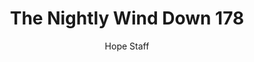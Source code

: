 ---
image: /assets/img/nwd/178_nwd_psalm_103_5_b_erv.png
title: The Nightly Wind Down 178
number: 178
categories:
  - The Nightly Wind Down
author: Hope Staff
notes: The Nightly Wind Down 178
embed: >-
  EMBED_GOES_HERE
transcript: >-
  SOME LINES OF TEXT START HERE
---